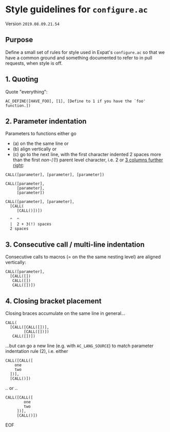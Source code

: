 # Style guidelines for `configure.ac`

Version `2019.08.09.21.54`


## Purpose

Define a small set of rules for style used in Expat's `configure.ac`
so that we have a common ground and something documented to refer to
in pull requests, when style is off.


## 1. Quoting
Quote "everything":
```
AC_DEFINE([HAVE_FOO], [1], [Define to 1 if you have the `foo' function.])
```

## 2. Parameter indentation

Parameters to functions either go
- (a) on the the same line or
- (b) align vertically or
- (c) go to the next line, with the first character indented 2 spaces more
  than the first *non-`[`*(!) parent level character,
  i.e. 2 or [3 columns further right](https://www.gnu.org/software/autoconf/manual/autoconf-2.71/html_node/Autoconf-Language.html):

```
CALL([parameter], [parameter], [parameter])

CALL([parameter],
     [parameter],
     [parameter])

CALL([parameter], [parameter],
  [CALL(
     [CALL()])])

  ^  ^
  |  2 + 3(!) spaces
  2 spaces
```

## 3. Consecutive call / multi-line indentation

Consecutive calls to macros (= on the the same nesting level) are aligned vertically:

```
CALL([parameter],
  [CALL([])
   CALL([])
   CALL([])])
```

## 4. Closing bracket placement
Closing braces accumulate on the same line in general...

```
CALL(
  [CALL([CALL([])],
        [CALL([])])
   CALL([])])
```

...but can go a new line (e.g. with `AC_LANG_SOURCE`) to match parameter indentation rule (2), i.e. either

```
CALL([CALL([
    one
    two
  ])],
  [CALL()])
```

.. or ..
```
CALL([CALL([
        one
        two
     ])],
     [CALL()])
```


EOF
